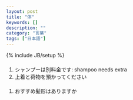 ```yaml
---
layout: post
title: "体"
keywords: []
description: ""
category: "言葉"
tags: ["日本語"]
---
```

{% include JB/setup %}


####
1. シャンプーは別料金です: shampoo needs extra
2. 上着と荷物を預かってください


####
1. おすすめ髪形はありますか
